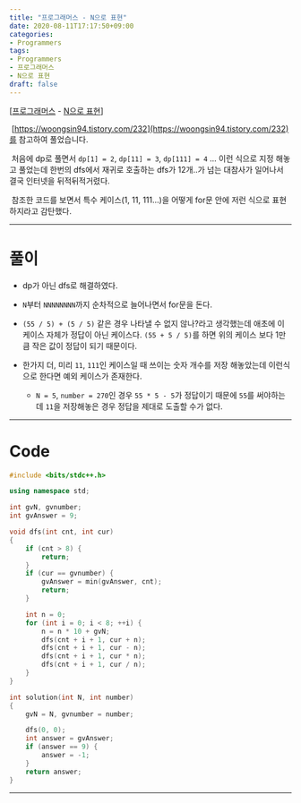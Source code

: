 ```yaml
---
title: "프로그래머스 - N으로 표현"
date: 2020-08-11T17:17:50+09:00
categories:
- Programmers
tags:
- Programmers
- 프로그래머스
- N으로 표현
draft: false
---
```


[[프로그래머스](https://programmers.co.kr/learn/courses/30/lessons/42895) - [N으로 표현](https://programmers.co.kr/learn/courses/30/lessons/42895)]

&nbsp;[https://woongsin94.tistory.com/232](https://woongsin94.tistory.com/232)를 참고하여 풀었습니다.

&nbsp;처음에 dp로 풀면서 `dp[1] = 2`, `dp[11] = 3`, `dp[111] = 4` ... 이런 식으로 지정 해놓고 풀었는데 한번의 dfs에서 재귀로 호출하는 dfs가 12개..가 넘는 대참사가 일어나서 결국 인터넷을 뒤적뒤적거렸다.

&nbsp;참조한 코드를 보면서 특수 케이스(1, 11, 111...)을 어떻게 for문 안에 저런 식으로 표현하지라고 감탄했다.

<hr>

# 풀이

- dp가 아닌 dfs로 해결하였다.

- `N`부터 `NNNNNNNN`까지 순차적으로 늘어나면서 for문을 돈다.

- `(55 / 5) + (5 / 5)` 같은 경우 나타낼 수 없지 않나?라고 생각했는데 애초에 이 케이스 자체가 정답이 아닌 케이스다. `(55 + 5 / 5)`를 하면 위의 케이스 보다 1만큼 작은 값이 정답이 되기 때문이다.

- 한가지 더, 미리 `11`, `111`인 케이스일 때 쓰이는 숫자 개수를 저장 해놓았는데 이런식으로 한다면 예외 케이스가 존재한다.
  - `N = 5`, `number = 270`인 경우 `55 * 5 - 5`가 정답이기 때문에 `55`를 써야하는데 `11`을 저장해놓은 경우 정답을 제대로 도출할 수가 없다.

<hr>

# Code

```C++
#include <bits/stdc++.h>

using namespace std;

int gvN, gvnumber;
int gvAnswer = 9;

void dfs(int cnt, int cur)
{
    if (cnt > 8) {
        return;
    }
    if (cur == gvnumber) {
        gvAnswer = min(gvAnswer, cnt);
        return;
    }

    int n = 0;
    for (int i = 0; i < 8; ++i) {
        n = n * 10 + gvN;
        dfs(cnt + i + 1, cur + n);
        dfs(cnt + i + 1, cur - n);
        dfs(cnt + i + 1, cur * n);
        dfs(cnt + i + 1, cur / n);
    }
}

int solution(int N, int number)
{
    gvN = N, gvnumber = number;

    dfs(0, 0);
    int answer = gvAnswer;
    if (answer == 9) {
        answer = -1;
    }
    return answer;
}
```

<hr>